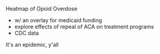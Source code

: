 Heatmap of Opoid Overdose

- w/ an overlay for medicaid funding
- explore effects of repeal of ACA on treatment programs
- CDC data 

It's an epidemic, y'all
